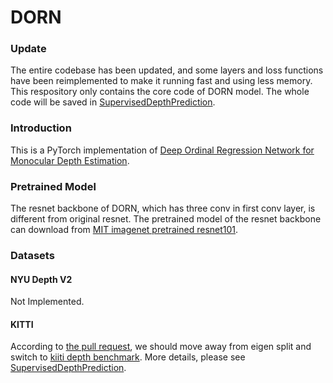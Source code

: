 # DORN
### Update
The entire codebase has been updated, and some layers and loss functions have been reimplemented to make it running fast and using less memory. This respository only contains the core code of DORN model. The whole code will be saved in [SupervisedDepthPrediction](https://github.com/dontLoveBugs/SupervisedDepthPrediction).


### Introduction
This is a PyTorch implementation of [Deep Ordinal Regression Network for Monocular Depth Estimation](http://arxiv.org/abs/1806.02446). 

### Pretrained Model
The resnet backbone of DORN, which has three conv in first conv layer, is different from original resnet. The pretrained model of the resnet backbone can download from [MIT imagenet pretrained resnet101](http://sceneparsing.csail.mit.edu/model/pretrained_resnet/resnet101-imagenet.pth).

### Datasets

#### NYU Depth V2
Not Implemented.
 
#### KITTI
According to [the pull request](https://github.com/dontLoveBugs/DORN_pytorch/pull/19), we should move away from eigen split and switch to [kiiti depth benchmark](http://www.cvlibs.net/datasets/kitti/eval_depth.php?benchmark=depth_completion). More details, please see [SupervisedDepthPrediction](https://github.com/dontLoveBugs/SupervisedDepthPrediction).

